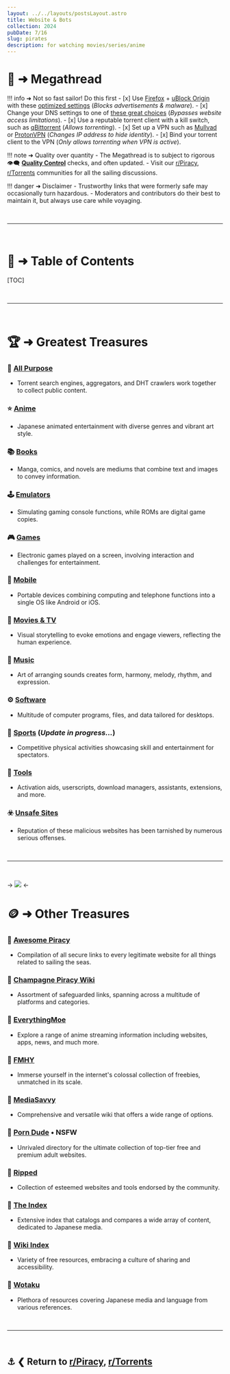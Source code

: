 ```yaml
---
layout: ../../layouts/postsLayout.astro
title: Website & Bots
collection: 2024
pubDate: 7/16
slug: pirates
description: for watching movies/series/anime
---
```

# 📜 ➜ **Megathread**

!!! info ➜ Not so fast sailor! Do this first
    - [x] Use [Firefox](https://mozilla.org/firefox/new/) + [uBlock Origin](https://addons.mozilla.org/firefox/addon/ublock-origin/) with these [optimized         settings](https://a.imagem.app/3HvFev.webp) (*Blocks advertisements & malware*).
    - [x] Change your DNS settings to one of [these great choices](https://www.privacyguides.org/en/dns/) (*Bypasses website access limitations*).
    - [x] Use a reputable torrent client with a kill switch, such as [qBittorrent](https://www.qbittorrent.org/) (*Allows torrenting*).
    - [x] Set up a VPN such as [Mullvad](https://mullvad.net/) or [ProtonVPN](https://protonvpn.com/) (*Changes IP address to hide identity*).
    - [x] Bind your torrent client to the VPN (*Only allows torrenting when VPN is active*).

!!! note ➜ Quality over quantity
	- The Megathread is to subject to rigorous 👁️‍🗨️ [**Quality Control**](https://rentry.co/megathread-quality-control) checks, and often updated.
    - Visit our [r/Piracy](https://www.reddit.com/r/Piracy/), [r/Torrents](https://www.reddit.com/r/torrents/) communities for all the sailing discussions.

!!! danger ➜ Disclaimer
	- Trustworthy links that were formerly safe may occasionally turn hazardous.
	- Moderators and contributors do their best to maintain it, but always use care while voyaging.

&nbsp;

---

&nbsp;

# 📝 ➜ Table of Contents

[TOC]

&nbsp;

---

&nbsp;

# 🏆 ➜ Greatest Treasures

### 🧭 [All Purpose](https://rentry.co/megathread-all-purpose)
- Torrent search engines, aggregators, and DHT crawlers work together to collect public content.

### ⭐ [Anime](https://rentry.co/megathread-anime) 
- Japanese animated entertainment with diverse genres and vibrant art style.

### 📚 [Books](https://rentry.co/megathread-books)
- Manga, comics, and novels are mediums that combine text and images to convey information.

### 🕹️ [Emulators](https://rentry.co/megathread-emulators)
- Simulating gaming console functions, while ROMs are digital game copies.

### 🎮 [Games](https://rentry.co/megathread-games)
- Electronic games played on a screen, involving interaction and challenges for entertainment.

### 📱 [Mobile](https://rentry.co/megathread-mobile)
- Portable devices combining computing and telephone functions into a single OS like Android or iOS.

### 🎦 [Movies & TV](https://rentry.co/megathread-movies-and-tv)
- Visual storytelling to evoke emotions and engage viewers, reflecting the human experience.

### 🎹 [Music](https://rentry.co/megathread-music)
- Art of arranging sounds creates form, harmony, melody, rhythm, and expression.

### ⚙️ [Software](https://rentry.co/megathread-software)
- Multitude of computer programs, files, and data tailored for desktops.

### 👟 [Sports](https://rentry.co/megathread-sports) (*Update in progress...*)
- Competitive physical activities showcasing skill and entertainment for spectators.

### 🧰 [Tools](https://rentry.co/megathread-tools)
- Activation aids, userscripts, download managers, assistants, extensions, and more.

### ☣️ [Unsafe Sites](https://rentry.co/megathread-unsafe-sites)
- Reputation of these malicious websites has been tarnished by numerous serious offenses.

&nbsp;

---

&nbsp;

-> ![](https://a.imagem.app/oWXKeS.png) <-

# 🪙 ➜ Other Treasures

### 📁 [Awesome Piracy](https://shakil-shahadat.github.io/awesome-piracy/)
- Compilation of all secure links to every legitimate website for all things related to sailing the seas.

### 📁 [Champagne Piracy Wiki](https://champagne.pages.dev/)
- Assortment of safeguarded links, spanning across a multitude of platforms and categories.

### 📁 [EverythingMoe](https://everythingmoe.com/)
- Explore a range of anime streaming information including websites, apps, news, and much more.

### 📁 [FMHY](https://fmhy.net/)
- Immerse yourself in the internet's colossal collection of freebies, unmatched in its scale.

### 📁 [MediaSavvy](https://mediasavvy.pages.dev/)
- Comprehensive and versatile wiki that offers a wide range of options.

### 📁 [Porn Dude](https://theporndude.com/) • NSFW
-  Unrivaled directory for the ultimate collection of top-tier free and premium adult websites.

### 📁 [Ripped](https://ripped.guide/)
- Collection of esteemed websites and tools endorsed by the community.

### 📁 [The Index](https://theindex.moe/)
- Extensive index that catalogs and compares a wide array of content, dedicated to Japanese media.

### 📁 [Wiki Index](https://wiki-index.pages.dev/)
- Variety of free resources, embracing a culture of sharing and accessibility.

### 📁 [Wotaku](https://wotaku.moe/)
- Plethora of resources covering Japanese media and language from various references.

&nbsp;

---

&nbsp;

⚓ ❮ Return to [**r/Piracy**](https://www.reddit.com/r/Piracy/), [**r/Torrents**](https://www.reddit.com/r/torrents/)
---